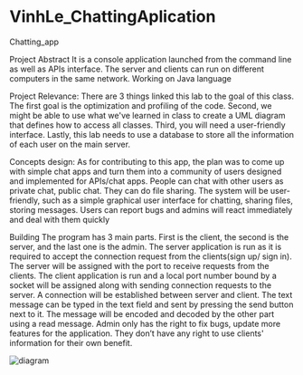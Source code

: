 # VinhLe_ChattingAplication
Chatting_app

Project Abstract
It is a console application launched from the command line as well as APIs interface. The server and clients can run on different computers in the same network. Working on Java language

Project Relevance:  There are 3 things linked this lab to the goal of this class. The first goal is the optimization and profiling of the code. Second, we might be able to use what we've learned in class to create a UML diagram that defines how to access all classes. Third, you will need a user-friendly interface.  Lastly, this lab needs to use a database to store all the information of each user on the main server.

Concepts design:
As for contributing to this app, the plan was to come up with simple chat apps and turn them into a community of users designed and implemented for APIs/chat apps. People can chat with other users as private chat, public chat. They can do file sharing. The system will be user-friendly, such as a simple graphical user interface for chatting, sharing files, storing messages. Users can report bugs and admins will react immediately and deal with them quickly


Building
The program has 3 main parts. First is the client, the second is the server, and the last one is the admin. The server application is run as it is required to accept the connection request from the clients(sign up/ sign in). The server will be assigned with the port to receive requests from the clients. The client application is run and a local port number bound by a socket will be assigned along with sending connection requests to the server. A connection will be established between server and client. The text message can be typed in the text field and sent by pressing the send button next to it. The message will be encoded and decoded by the other part using a read message. Admin only has the right to fix bugs, update more features for the application. They don’t have any right to use clients' information for their own benefit.


![diagram](https://user-images.githubusercontent.com/77693627/134155101-aa633d01-6d7d-47ea-9cdc-cf8fbde1c898.PNG)
